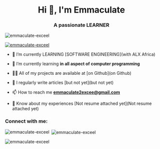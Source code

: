 <h1 align="center">Hi 👋, I'm Emmaculate</h1>
<h3 align="center">A passionate LEARNER</h3>

<p align="left"> <img src="https://komarev.com/ghpvc/?username=emmaculate-exceel&label=Profile%20views&color=0e75b6&style=flat" alt="emmaculate-exceel" /> </p>

<p align="left"> <a href="https://github.com/ryo-ma/github-profile-trophy"><img src="https://github-profile-trophy.vercel.app/?username=emmaculate-exceel" alt="emmaculate-exceel" /></a> </p>

- 🔭 I’m currently LEARNING [SOFTWARE ENGINEERING](with ALX Africa)

- 🌱 I’m currently learning **in all aspect of computer programming**

- 👨‍💻 All of my projects are available at [on Github](on Github)

- 📝 I regularly write articles [but not yet](but not yet)

- 📫 How to reach me **emmaculate2excee@gmail.com**

- 📄 Know about my experiences [Not resume attached yet](Not resume attached yet)

<h3 align="left">Connect with me:</h3>
<p align="left">
</p>

<p><img align="left" src="https://github-readme-stats.vercel.app/api/top-langs?username=emmaculate-exceel&show_icons=true&locale=en&layout=compact" alt="emmaculate-exceel" /></p>

<p>&nbsp;<img align="center" src="https://github-readme-stats.vercel.app/api?username=emmaculate-exceel&show_icons=true&locale=en" alt="emmaculate-exceel" /></p>

<p><img align="center" src="https://github-readme-streak-stats.herokuapp.com/?user=emmaculate-exceel&" alt="emmaculate-exceel" /></p>
